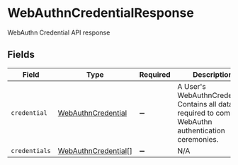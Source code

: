# WebAuthnCredentialResponse

WebAuthn Credential API response


## Fields

| Field                                                                                                   | Type                                                                                                    | Required                                                                                                | Description                                                                                             |
| ------------------------------------------------------------------------------------------------------- | ------------------------------------------------------------------------------------------------------- | ------------------------------------------------------------------------------------------------------- | ------------------------------------------------------------------------------------------------------- |
| `credential`                                                                                            | [WebAuthnCredential](../../models/shared/webauthncredential.md)                                         | :heavy_minus_sign:                                                                                      | A User's WebAuthnCredential. Contains all data required to complete WebAuthn authentication ceremonies. |
| `credentials`                                                                                           | [WebAuthnCredential](../../models/shared/webauthncredential.md)[]                                       | :heavy_minus_sign:                                                                                      | N/A                                                                                                     |